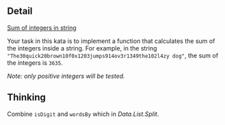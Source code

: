 ## Detail

[Sum of integers in string](https://www.codewars.com/kata/sum-of-integers-in-string/train/haskell)

Your task in this kata is to implement a function that calculates the sum of the integers inside a string. For example, in the string `"The30quick20brown10f0x1203jumps914ov3r1349the102l4zy dog"`, the sum of the integers is `3635`.

*Note: only positive integers will be tested.*

## Thinking

Combine `isDigit` and `wordsBy` which in *Data.List.Split*.